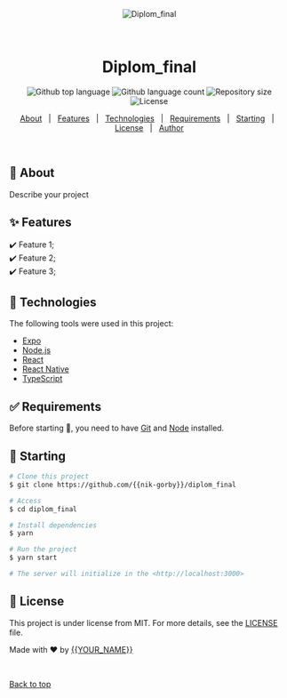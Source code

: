 <div align="center" id="top"> 
  <img src="./.github/app.gif" alt="Diplom_final" />

  &#xa0;

  <!-- <a href="https://diplom_final.netlify.app">Demo</a> -->
</div>

<h1 align="center">Diplom_final</h1>

<p align="center">
  <img alt="Github top language" src="https://img.shields.io/github/languages/top/{{nik-gorby}}/diplom_final?color=56BEB8">

  <img alt="Github language count" src="https://img.shields.io/github/languages/count/{{nik-gorby}}/diplom_final?color=56BEB8">

  <img alt="Repository size" src="https://img.shields.io/github/repo-size/{{nik-gorby}}/diplom_final?color=56BEB8">

  <img alt="License" src="https://img.shields.io/github/license/{{nik-gorby}}/diplom_final?color=56BEB8">

  <!-- <img alt="Github issues" src="https://img.shields.io/github/issues/{{nik-gorby}}/diplom_final?color=56BEB8" /> -->

  <!-- <img alt="Github forks" src="https://img.shields.io/github/forks/{{nik-gorby}}/diplom_final?color=56BEB8" /> -->

  <!-- <img alt="Github stars" src="https://img.shields.io/github/stars/{{nik-gorby}}/diplom_final?color=56BEB8" /> -->
</p>

<!-- Status -->

<!-- <h4 align="center"> 
	🚧  Diplom_final 🚀 Under construction...  🚧
</h4> 

<hr> -->

<p align="center">
  <a href="#dart-about">About</a> &#xa0; | &#xa0; 
  <a href="#sparkles-features">Features</a> &#xa0; | &#xa0;
  <a href="#rocket-technologies">Technologies</a> &#xa0; | &#xa0;
  <a href="#white_check_mark-requirements">Requirements</a> &#xa0; | &#xa0;
  <a href="#checkered_flag-starting">Starting</a> &#xa0; | &#xa0;
  <a href="#memo-license">License</a> &#xa0; | &#xa0;
  <a href="https://github.com/{{nik-gorby}}" target="_blank">Author</a>
</p>

<br>

## :dart: About ##

Describe your project

## :sparkles: Features ##

:heavy_check_mark: Feature 1;\
:heavy_check_mark: Feature 2;\
:heavy_check_mark: Feature 3;

## :rocket: Technologies ##

The following tools were used in this project:

- [Expo](https://expo.io/)
- [Node.js](https://nodejs.org/en/)
- [React](https://pt-br.reactjs.org/)
- [React Native](https://reactnative.dev/)
- [TypeScript](https://www.typescriptlang.org/)

## :white_check_mark: Requirements ##

Before starting :checkered_flag:, you need to have [Git](https://git-scm.com) and [Node](https://nodejs.org/en/) installed.

## :checkered_flag: Starting ##

```bash
# Clone this project
$ git clone https://github.com/{{nik-gorby}}/diplom_final

# Access
$ cd diplom_final

# Install dependencies
$ yarn

# Run the project
$ yarn start

# The server will initialize in the <http://localhost:3000>
```

## :memo: License ##

This project is under license from MIT. For more details, see the [LICENSE](LICENSE.md) file.


Made with :heart: by <a href="https://github.com/{{nik-gorby}}" target="_blank">{{YOUR_NAME}}</a>

&#xa0;

<a href="#top">Back to top</a>
